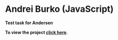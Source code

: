# Andrei Burko (JavaScript)
**Test task for Andersen**

**To view the project [click here](https://andreiburko.github.io/Burko-JavaScript/).**